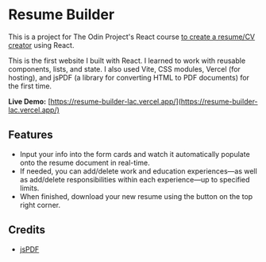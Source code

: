 # Resume Builder
This is a project for The Odin Project's React course [to create a resume/CV creator](https://www.theodinproject.com/lessons/node-path-react-new-cv-application) using React. 

This is the first website I built with React. I learned to work with reusable components, lists, and state. I also used Vite, CSS modules, Vercel (for hosting), and jsPDF (a library for converting HTML to PDF documents) for the first time.

**Live Demo:** [https://resume-builder-lac.vercel.app/](https://resume-builder-lac.vercel.app/)

## Features
* Input your info into the form cards and watch it automatically populate onto the resume document in real-time.
* If needed, you can add/delete work and education experiences—as well as add/delete responsibilities within each experience—up to specified limits.
* When finished, download your new resume using the button on the top right corner.

## Credits
* [jsPDF](https://github.com/parallax/jsPDF)
